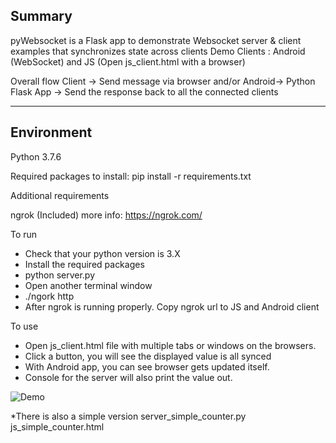 Summary
-
pyWebsocket is a Flask app to demonstrate Websocket server & client examples that synchronizes state across clients
Demo Clients : Android (WebSocket) and JS (Open js_client.html with a browser)

Overall flow
Client -> Send message via browser and/or Android-> Python Flask App -> Send the response back to all the connected clients

--------------------------------------------------

Environment
-
Python 3.7.6

Required packages to install:
pip install -r requirements.txt

Additional requirements

ngrok (Included) more info: https://ngrok.com/


To run
- Check that your python version is 3.X
- Install the required packages
- python server.py
- Open another terminal window
- ./ngork http <PYTHON SERVER PORT>
- After ngrok is running properly.  Copy ngrok url to JS and Android client

To use

- Open js_client.html file with multiple tabs or windows on the browsers.
- Click a button, you will see the displayed value is all synced
- With Android app, you can see browser gets updated itself.
- Console for the server will also print the value out.

![Demo](https://media.giphy.com/media/IhgbVNY6Tgx20oOwFY/giphy.gif)


*There is also a simple version
server_simple_counter.py
js_simple_counter.html 

